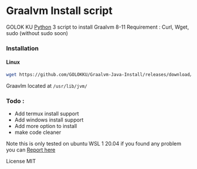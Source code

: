 # Graalvm Install script

GOLOK KU [Python](https://www.python.org/) 3 script to install Graalvm 8-11
Requirement : Curl, Wget, sudo (without sudo soon)
### Installation

#### Linux
```sh
wget https://github.com/GOLOKKU/Graalvm-Java-Install/releases/download/0.1/install.py ; python3 install.py ; source ~/.bashrc
```
Graavlm located at `/usr/lib/jvm/`
### Todo :
 - Add termux install support
 - Add windows install support
 - Add more option to install
 - make code cleaner

Note this is only tested on ubuntu WSL 1 20.04 if you found any problem you can [Report here](https://github.com/GOLOKKU/shortcode/issues)

License MIT
